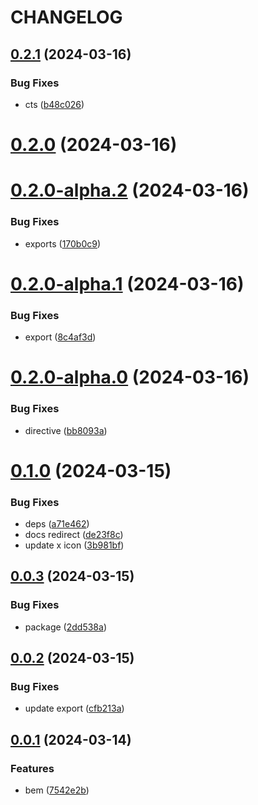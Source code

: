 # CHANGELOG

## [0.2.1](https://github.com/Innei/rc-modal/compare/v0.2.0...v0.2.1) (2024-03-16)


### Bug Fixes

* cts ([b48c026](https://github.com/Innei/rc-modal/commit/b48c026ad0e2b3c891b7bebb042a262a0e344f36))



# [0.2.0](https://github.com/Innei/rc-modal/compare/v0.2.0-alpha.2...v0.2.0) (2024-03-16)



# [0.2.0-alpha.2](https://github.com/Innei/rc-modal/compare/v0.2.0-alpha.1...v0.2.0-alpha.2) (2024-03-16)


### Bug Fixes

* exports ([170b0c9](https://github.com/Innei/rc-modal/commit/170b0c92b94ad0c4be151ce4a1bc7e33fddfcad7))



# [0.2.0-alpha.1](https://github.com/Innei/rc-modal/compare/v0.2.0-alpha.0...v0.2.0-alpha.1) (2024-03-16)


### Bug Fixes

* export ([8c4af3d](https://github.com/Innei/rc-modal/commit/8c4af3d4e1148d9c2e857c4d19823f38eb9bce4c))



# [0.2.0-alpha.0](https://github.com/Innei/rc-modal/compare/v0.1.0...v0.2.0-alpha.0) (2024-03-16)


### Bug Fixes

* directive ([bb8093a](https://github.com/Innei/rc-modal/commit/bb8093af5d4c28e92a0dae3437d50918078a8ee1))



# [0.1.0](https://github.com/Innei/rc-modal/compare/v0.0.3...v0.1.0) (2024-03-15)


### Bug Fixes

* deps ([a71e462](https://github.com/Innei/rc-modal/commit/a71e46225856ff050a4ab3f9827f816564f0b697))
* docs redirect ([de23f8c](https://github.com/Innei/rc-modal/commit/de23f8cb3bbc74f09459bf46fd8b8a0c6f83e6d5))
* update x icon ([3b981bf](https://github.com/Innei/rc-modal/commit/3b981bfa8733ed88bfe32e199104a37e64316397))



## [0.0.3](https://github.com/Innei/rc-modal/compare/v0.0.2...v0.0.3) (2024-03-15)


### Bug Fixes

* package ([2dd538a](https://github.com/Innei/rc-modal/commit/2dd538a8bfd313e6530792891ae814e44bf0608e))



## [0.0.2](https://github.com/Innei/rc-modal/compare/v0.0.1...v0.0.2) (2024-03-15)


### Bug Fixes

* update export ([cfb213a](https://github.com/Innei/rc-modal/commit/cfb213adf7266ab9a4eb5dc9bed145242d646406))



## [0.0.1](https://github.com/Innei/rc-modal/compare/7542e2b3db9264968771841f484dba480bb7a09a...v0.0.1) (2024-03-14)


### Features

* bem ([7542e2b](https://github.com/Innei/rc-modal/commit/7542e2b3db9264968771841f484dba480bb7a09a))



